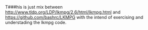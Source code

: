 T###his is just mix between http://www.tldp.org/LDP/lkmpg/2.6/html/lkmpg.html and https://github.com/bashrc/LKMPG
with the intend of exercising and understading the lkmpg code.
